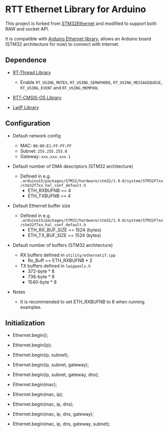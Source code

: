 # RTT Ethernet Library for Arduino

This project is forked from [STM32Ethernet](https://github.com/stm32duino/STM32Ethernet) and modified to support both RAW and socket API.

It is compatible with [Arduino Ethernet library](https://www.arduino.cc/en/Reference/Ethernet), allows an Arduino board (STM32 architecture for now) to connect with Internet.


## Dependence

* [RT-Thread Library](https://github.com/onelife/Arduino_RT-Thread)
  - Enable `RT_USING_MUTEX`, `RT_USING_SEMAPHORE`, `RT_USING_MESSAGEQUEUE`, `RT_USING_EVENT` and `RT_USING_MEMPOOL`     

* [RTT-CMSIS-OS Library](https://github.com/onelife/RTT-CMSIS-OS)

* [LwIP Library](https://github.com/stm32duino/LwIP)


## Configuration

* Default network config
  - MAC: `00:80:E1:FF:FF:FF`
  - Subnet: `255.255.255.0`
  - Gateway: `xxx.xxx.xxx.1`

* Default number of DMA descriptors (STM32 architecture)
  - Defined in e.g. `.arduino15/packages/STM32/hardware/stm32/1.9.0/system/STM32F7xx/stm32f7xx_hal_conf_default.h`
    - ETH_RXBUFNB == 4
    - ETH_TXBUFNB == 4

* Default Ethernet buffer size
  - Defined in e.g. `.arduino15/packages/STM32/hardware/stm32/1.9.0/system/STM32F7xx/stm32f7xx_hal_conf_default.h`
    - ETH_RX_BUF_SIZE == 1524 (bytes)
    - ETH_TX_BUF_SIZE == 1524 (bytes)

* Default number of buffers (STM32 architecture)
  - RX buffers defined in `utility/ethernetif.cpp`
    - Rx_Buff == ETH_RXBUFNB * 2
  - TX buffers defined in `lwippools.h`
    - 372-byte * 8
    - 736-byte * 8
    - 1540-byte * 8

* Notes
  - It is recommended to set ETH_RXBUFNB to 8 when running examples.


## Initialization

* Ethernet.begin();
* Ethernet.begin(ip);
* Ethernet.begin(ip, subnet);
* Ethernet.begin(ip, subnet, gateway);
* Ethernet.begin(ip, subnet, gateway, dns);

* Ethernet.begin(mac);
* Ethernet.begin(mac, ip);
* Ethernet.begin(mac, ip, dns);
* Ethernet.begin(mac, ip, dns, gateway);
* Ethernet.begin(mac, ip, dns, gateway, subnet);
